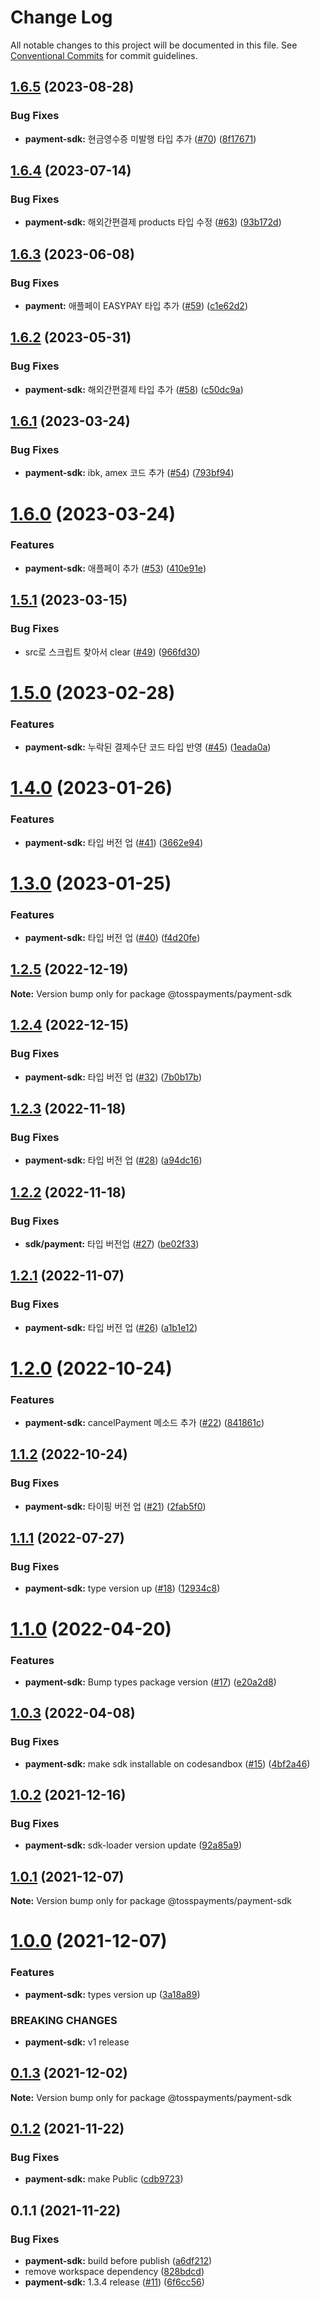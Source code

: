 # Change Log

All notable changes to this project will be documented in this file.
See [Conventional Commits](https://conventionalcommits.org) for commit guidelines.

## [1.6.5](https://github.com/tosspayments/browser-sdk/compare/@tosspayments/payment-sdk@1.6.4...@tosspayments/payment-sdk@1.6.5) (2023-08-28)


### Bug Fixes

* **payment-sdk:** 현금영수증 미발행 타입 추가 ([#70](https://github.com/tosspayments/browser-sdk/issues/70)) ([8f17671](https://github.com/tosspayments/browser-sdk/commit/8f176718d1fff66bcb25f4928a3e1cad81e49bfc))





## [1.6.4](https://github.com/tosspayments/browser-sdk/compare/@tosspayments/payment-sdk@1.6.3...@tosspayments/payment-sdk@1.6.4) (2023-07-14)


### Bug Fixes

* **payment-sdk:** 해외간편결제 products 타입 수정 ([#63](https://github.com/tosspayments/browser-sdk/issues/63)) ([93b172d](https://github.com/tosspayments/browser-sdk/commit/93b172dbd5ea68a7a0d190647300773793cfa351))





## [1.6.3](https://github.com/tosspayments/browser-sdk/compare/@tosspayments/payment-sdk@1.6.2...@tosspayments/payment-sdk@1.6.3) (2023-06-08)


### Bug Fixes

* **payment:** 애플페이 EASYPAY 타입 추가 ([#59](https://github.com/tosspayments/browser-sdk/issues/59)) ([c1e62d2](https://github.com/tosspayments/browser-sdk/commit/c1e62d26fd900d01639900c626f1da11ebf6ee7a))





## [1.6.2](https://github.com/tosspayments/browser-sdk/compare/@tosspayments/payment-sdk@1.6.1...@tosspayments/payment-sdk@1.6.2) (2023-05-31)


### Bug Fixes

* **payment-sdk:** 해외간편결제 타입 추가 ([#58](https://github.com/tosspayments/browser-sdk/issues/58)) ([c50dc9a](https://github.com/tosspayments/browser-sdk/commit/c50dc9a8033c74c088b9198194228a3850d22ec2))





## [1.6.1](https://github.com/tosspayments/browser-sdk/compare/@tosspayments/payment-sdk@1.6.0...@tosspayments/payment-sdk@1.6.1) (2023-03-24)


### Bug Fixes

* **payment-sdk:** ibk, amex 코드 추가 ([#54](https://github.com/tosspayments/browser-sdk/issues/54)) ([793bf94](https://github.com/tosspayments/browser-sdk/commit/793bf9400d6601158e8465bb540cb285e71113f3))





# [1.6.0](https://github.com/tosspayments/browser-sdk/compare/@tosspayments/payment-sdk@1.5.1...@tosspayments/payment-sdk@1.6.0) (2023-03-24)


### Features

* **payment-sdk:** 애플페이 추가 ([#53](https://github.com/tosspayments/browser-sdk/issues/53)) ([410e91e](https://github.com/tosspayments/browser-sdk/commit/410e91ef02fc9375e45380932d78230d054b8662))





## [1.5.1](https://github.com/tosspayments/browser-sdk/compare/@tosspayments/payment-sdk@1.6.0...@tosspayments/payment-sdk@1.5.1) (2023-03-15)


### Bug Fixes

* src로 스크립트 찾아서 clear ([#49](https://github.com/tosspayments/browser-sdk/issues/49)) ([966fd30](https://github.com/tosspayments/browser-sdk/commit/966fd301cd5344cbf4a110d2874d1cdf9306c4d2))





# [1.5.0](https://github.com/tosspayments/browser-sdk/compare/@tosspayments/payment-sdk@1.4.0...@tosspayments/payment-sdk@1.5.0) (2023-02-28)


### Features

* **payment-sdk:** 누락된 결제수단 코드 타입 반영 ([#45](https://github.com/tosspayments/browser-sdk/issues/45)) ([1eada0a](https://github.com/tosspayments/browser-sdk/commit/1eada0a15965c12ab246cde1318da7430b74af80))





# [1.4.0](https://github.com/tosspayments/browser-sdk/compare/@tosspayments/payment-sdk@1.3.0...@tosspayments/payment-sdk@1.4.0) (2023-01-26)


### Features

* **payment-sdk:** 타입 버전 업 ([#41](https://github.com/tosspayments/browser-sdk/issues/41)) ([3662e94](https://github.com/tosspayments/browser-sdk/commit/3662e94e2cad329ff018717687fb2f04b4813f96))





# [1.3.0](https://github.com/tosspayments/browser-sdk/compare/@tosspayments/payment-sdk@1.2.5...@tosspayments/payment-sdk@1.3.0) (2023-01-25)


### Features

* **payment-sdk:** 타입 버전 업 ([#40](https://github.com/tosspayments/browser-sdk/issues/40)) ([f4d20fe](https://github.com/tosspayments/browser-sdk/commit/f4d20feedd53ff6591dde20ac5f7f06a2dd70c57))





## [1.2.5](https://github.com/tosspayments/browser-sdk/compare/@tosspayments/payment-sdk@1.2.4...@tosspayments/payment-sdk@1.2.5) (2022-12-19)

**Note:** Version bump only for package @tosspayments/payment-sdk





## [1.2.4](https://github.com/tosspayments/browser-sdk/compare/@tosspayments/payment-sdk@1.2.3...@tosspayments/payment-sdk@1.2.4) (2022-12-15)


### Bug Fixes

* **payment-sdk:** 타입 버전 업 ([#32](https://github.com/tosspayments/browser-sdk/issues/32)) ([7b0b17b](https://github.com/tosspayments/browser-sdk/commit/7b0b17b18f518a3b3101c74b148ba182fb1a7ddb))





## [1.2.3](https://github.com/tosspayments/browser-sdk/compare/@tosspayments/payment-sdk@1.2.2...@tosspayments/payment-sdk@1.2.3) (2022-11-18)


### Bug Fixes

* **payment-sdk:** 타입 버전 업 ([#28](https://github.com/tosspayments/browser-sdk/issues/28)) ([a94dc16](https://github.com/tosspayments/browser-sdk/commit/a94dc16608a1ef5a98fe04d1627a25013ff975b4))





## [1.2.2](https://github.com/tosspayments/browser-sdk/compare/@tosspayments/payment-sdk@1.2.1...@tosspayments/payment-sdk@1.2.2) (2022-11-18)


### Bug Fixes

* **sdk/payment:** 타입 버전업 ([#27](https://github.com/tosspayments/browser-sdk/issues/27)) ([be02f33](https://github.com/tosspayments/browser-sdk/commit/be02f335824e56d7b5ed8a31a6e275ec1cb6cb66))





## [1.2.1](https://github.com/tosspayments/browser-sdk/compare/@tosspayments/payment-sdk@1.2.0...@tosspayments/payment-sdk@1.2.1) (2022-11-07)


### Bug Fixes

* **payment-sdk:** 타입 버전 업 ([#26](https://github.com/tosspayments/browser-sdk/issues/26)) ([a1b1e12](https://github.com/tosspayments/browser-sdk/commit/a1b1e1252aea1d4ec36c24814a35f6a858934501))





# [1.2.0](https://github.com/tosspayments/browser-sdk/compare/@tosspayments/payment-sdk@1.1.2...@tosspayments/payment-sdk@1.2.0) (2022-10-24)


### Features

* **payment-sdk:** cancelPayment 메소드 추가 ([#22](https://github.com/tosspayments/browser-sdk/issues/22)) ([841861c](https://github.com/tosspayments/browser-sdk/commit/841861ca1f2eba648dab2233c6b450b92d7767fc))





## [1.1.2](https://github.com/tosspayments/browser-sdk/compare/@tosspayments/payment-sdk@1.1.1...@tosspayments/payment-sdk@1.1.2) (2022-10-24)


### Bug Fixes

* **payment-sdk:** 타이핑 버전 업 ([#21](https://github.com/tosspayments/browser-sdk/issues/21)) ([2fab5f0](https://github.com/tosspayments/browser-sdk/commit/2fab5f0ad9d16c890f99512325e940a36b82bc86))





## [1.1.1](https://github.com/tosspayments/browser-sdk/compare/@tosspayments/payment-sdk@1.1.0...@tosspayments/payment-sdk@1.1.1) (2022-07-27)


### Bug Fixes

* **payment-sdk:** type version up ([#18](https://github.com/tosspayments/browser-sdk/issues/18)) ([12934c8](https://github.com/tosspayments/browser-sdk/commit/12934c8fc9890aaef76e388387573363e3cedcdc))





# [1.1.0](https://github.com/tosspayments/browser-sdk/compare/@tosspayments/payment-sdk@1.0.3...@tosspayments/payment-sdk@1.1.0) (2022-04-20)


### Features

* **payment-sdk:** Bump types package version ([#17](https://github.com/tosspayments/browser-sdk/issues/17)) ([e20a2d8](https://github.com/tosspayments/browser-sdk/commit/e20a2d8233734966ead24ac5510b421c79f7fd34))





## [1.0.3](https://github.com/tosspayments/browser-sdk/compare/@tosspayments/payment-sdk@1.0.2...@tosspayments/payment-sdk@1.0.3) (2022-04-08)


### Bug Fixes

* **payment-sdk:** make sdk installable on codesandbox ([#15](https://github.com/tosspayments/browser-sdk/issues/15)) ([4bf2a46](https://github.com/tosspayments/browser-sdk/commit/4bf2a46e0d530bcd1f22385bfebcecd78241fb79))





## [1.0.2](https://github.com/tosspayments/browser-sdk/compare/@tosspayments/payment-sdk@1.0.1...@tosspayments/payment-sdk@1.0.2) (2021-12-16)


### Bug Fixes

* **payment-sdk:** sdk-loader version update ([92a85a9](https://github.com/tosspayments/browser-sdk/commit/92a85a9aa2feef3459889f310963e28af4573597))





## [1.0.1](https://github.com/tosspayments/browser-sdk/compare/@tosspayments/payment-sdk@1.0.0...@tosspayments/payment-sdk@1.0.1) (2021-12-07)

**Note:** Version bump only for package @tosspayments/payment-sdk





# [1.0.0](https://github.com/tosspayments/browser-sdk/compare/@tosspayments/payment-sdk@0.1.3...@tosspayments/payment-sdk@1.0.0) (2021-12-07)


### Features

* **payment-sdk:** types version up ([3a18a89](https://github.com/tosspayments/browser-sdk/commit/3a18a8954e50c07d9eaf9f19fa16130194376acc))


### BREAKING CHANGES

* **payment-sdk:** v1 release





## [0.1.3](https://github.com/tosspayments/browser-sdk/compare/@tosspayments/payment-sdk@0.1.2...@tosspayments/payment-sdk@0.1.3) (2021-12-02)

**Note:** Version bump only for package @tosspayments/payment-sdk





## [0.1.2](https://github.com/tosspayments/browser-sdk/compare/@tosspayments/payment-sdk@0.1.1...@tosspayments/payment-sdk@0.1.2) (2021-11-22)


### Bug Fixes

* **payment-sdk:** make Public ([cdb9723](https://github.com/tosspayments/browser-sdk/commit/cdb9723837f91b0717a08b992cbb9c17e7ac96dd))





## 0.1.1 (2021-11-22)


### Bug Fixes

* **payment-sdk:** build before publish ([a6df212](https://github.com/tosspayments/browser-sdk/commit/a6df212e127e0629add19c0a57c2fed812d0a8ff))
* remove workspace dependency ([828bdcd](https://github.com/tosspayments/browser-sdk/commit/828bdcdfcc7b934f493620595b67cccd4515717e))
* **payment-sdk:** 1.3.4 release ([#11](https://github.com/tosspayments/browser-sdk/issues/11)) ([6f6cc56](https://github.com/tosspayments/browser-sdk/commit/6f6cc56869f6d6c9621a481b062e06035dca8cc8))
